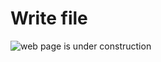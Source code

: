 # Write file

![web page is under construction](https://docimages.blob.core.chinacloudapi.cn/images/commingsoon20210514.jpg)
